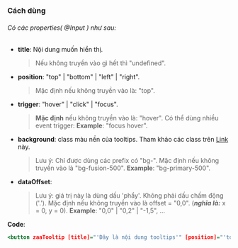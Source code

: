 ### Cách dùng


###### Có các properties( @Input ) như sau:
- **title**: Nội dung muốn hiển thị.
    > Nếu không truyền vào gì hết thì "undefined".
- **position**:  "top" | "bottom" | "left" | "right".
    > Mặc định nếu không truyền vào là: "top".
- **trigger**:  "hover" | "click" | "focus".
    > **Mặc định** nếu không truyền vào là: "hover".
    > Có thể dùng nhiều event trigger:
    > **Example**: "focus hover". 
- **background**: class màu nền của tooltips. Tham khảo các class trên [Link](https://www.gotbootstrap.com/themes/smartadmin/4.5.1/utilities_color_pallet.html) này.
    > Lưu ý: Chỉ được dùng các prefix có "bg-". Mặc định nếu không truyền vào là "bg-fusion-500".
    > **Example**: "bg-primary-500".
- **dataOffset**: 
    > Lưu ý: giá trị này là dùng dấu 'phẩy'. Không phải dấu chấm động ('.').
    > Mặc định nếu không truyền vào là offset = "0,0". (***nghĩa là:*** x = 0, y = 0).
    > **Example**: "0,0" | "0,2" | "-1,5", ... 


**Code**:
```htm
<button zaaTooltip [title]="'Đây là nội dung tooltips'" [position]="'top'" [background]="'bg-primary-500'" [dataOffset]="'0'" type="button" class="btn btn-primary waves-effect waves-themed">Tooltip</button>
```

